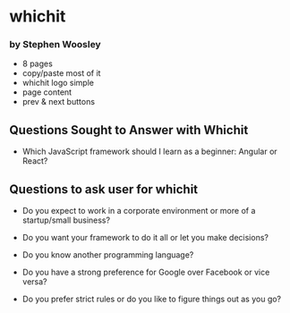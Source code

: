 # whichit

### by Stephen Woosley

- 8 pages
- copy/paste most of it
- whichit logo simple
- page content
- prev & next buttons

## Questions Sought to Answer with Whichit

- Which JavaScript framework should I learn as a beginner: Angular or React?

## Questions to ask user for whichit

- Do you expect to work in a corporate environment or more of a startup/small business?

- Do you want your framework to do it all or let you make decisions?

- Do you know another programming language?

- Do you have a strong preference for Google over Facebook or vice versa?

- Do you prefer strict rules or do you like to figure things out as you go?
